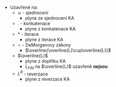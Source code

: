 - Uzavřené na:
	- $\cup$ - sjednocení
		- plyne ze sjednocení KA
	- $.$ - konkatenace
		- plyne z konkatenace KA
	- $*$ - iterace
		- plyne z iterace KA
	- $\cap$ - DeMorganovy zákony
		- $\overline{\overline{L}\cup\overline{L}}$
	- $\overline{L}$
		- plyne z doplňku KA
		- $L_{FIN}$ na $\overline{L}$ uzavřené **nejsou**
	- $L^{R}$ - reverzace
		- plyne z reverzace KA